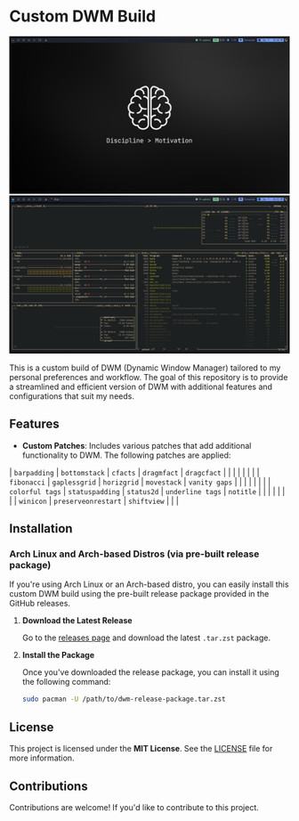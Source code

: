 # Custom DWM Build

![DWM Screenshot-1](images/Screenshot-1.png)
![DWM Screenshot-2](images/Screenshot-2.png)

This is a custom build of DWM (Dynamic Window Manager) tailored to my personal preferences and workflow. The goal of this repository is to provide a streamlined and efficient version of DWM with additional features and configurations that suit my needs.

## Features

- **Custom Patches**: Includes various patches that add additional functionality to DWM. The following patches are applied:

| `barpadding`        | `bottomstack`       | `cfacts`          | `dragmfact`       | `dragcfact`       |
|                     |                     |                   |                   |                   |
| `fibonacci`         | `gaplessgrid`       | `horizgrid`       | `movestack`       | `vanity gaps`     |
|                     |                     |                   |                   |                   |
| `colorful tags`     | `statuspadding`     | `status2d`        | `underline tags`  | `notitle`         |
|                     |                     |                   |                   |                   |
| `winicon`           | `preserveonrestart` | `shiftview`       |                   |                   |

## Installation

### Arch Linux and Arch-based Distros (via pre-built release package)

If you're using Arch Linux or an Arch-based distro, you can easily install this custom DWM build using the pre-built release package provided in the GitHub releases.

1. **Download the Latest Release**

   Go to the [releases page](https://github.com/praneeth-katuri/dwm/releases) and download the latest `.tar.zst` package.

2. **Install the Package**

   Once you've downloaded the release package, you can install it using the following command:

   ```bash
   sudo pacman -U /path/to/dwm-release-package.tar.zst

## License

This project is licensed under the **MIT License**. See the [LICENSE](LICENSE) file for more information.

## Contributions

Contributions are welcome! If you'd like to contribute to this project.
